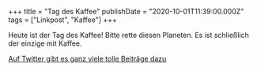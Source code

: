 +++
title = "Tag des Kaffee"
publishDate = "2020-10-01T11:39:00.000Z"
tags = ["Linkpost", "Kaffee"]
+++

Heute ist der Tag des Kaffee! Bitte rette diesen Planeten. Es ist schließlich der einzige mit Kaffee.

[Auf Twitter gibt es ganz viele tolle Beiträge dazu](https://twitter.com/search?q=tagdeskaffees)

<!--more-->
